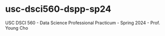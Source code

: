 # usc-dsci560-dspp-sp24
USC DSCI 560 - Data Science Professional Practicum - Spring 2024 - Prof. Young Cho
